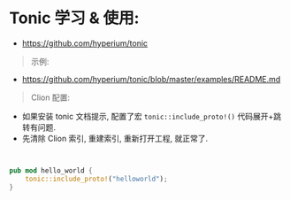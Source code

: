 # Tonic 学习 & 使用:

- https://github.com/hyperium/tonic

> 示例:

- https://github.com/hyperium/tonic/blob/master/examples/README.md

> Clion 配置:
>

- 如果安装 tonic 文档提示, 配置了宏 `tonic::include_proto!()` 代码展开+跳转有问题.
- 先清除 Clion 索引, 重建索引, 重新打开工程, 就正常了.

```rust


pub mod hello_world {
    tonic::include_proto!("helloworld");
}

```
